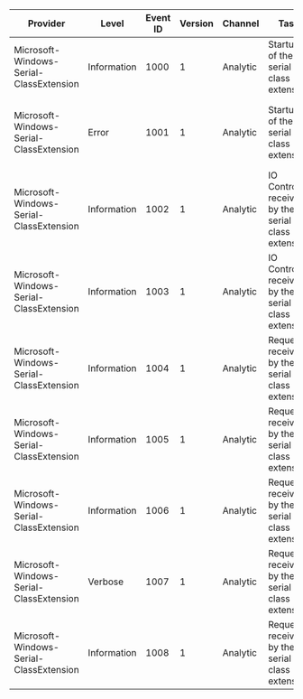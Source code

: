 Provider                                 |  Level        |  Event ID  |  Version  |  Channel   |  Task                                               |  Opcode  |  Keyword  |  Message
-----------------------------------------|---------------|------------|-----------|------------|-----------------------------------------------------|----------|-----------|-------------------------------------------------------------------------------------------------------------------
Microsoft-Windows-Serial-ClassExtension  |  Information  |  1000      |  1        |  Analytic  |  Startup of the serial class extension              |          |           |  The Serial WDF class extension has started.  The control object name is {ControlDeviceName}.
Microsoft-Windows-Serial-ClassExtension  |  Error        |  1001      |  1        |  Analytic  |  Startup of the serial class extension              |          |           |  The Serial WDF class extension failed to start (error {Status}).  The control object name is {ControlDeviceName}.
Microsoft-Windows-Serial-ClassExtension  |  Information  |  1002      |  1        |  Analytic  |  IO Control received by the serial class extension  |  Start   |           |  Received request {Request} for {IoControlCodeString}
Microsoft-Windows-Serial-ClassExtension  |  Information  |  1003      |  1        |  Analytic  |  IO Control received by the serial class extension  |  Stop    |           |  {Request} Complete
Microsoft-Windows-Serial-ClassExtension  |  Information  |  1004      |  1        |  Analytic  |  Request received by the serial class extension     |  Start   |           |  Transmitting request {Request} for {Length} byte(s)
Microsoft-Windows-Serial-ClassExtension  |  Information  |  1005      |  1        |  Analytic  |  Request received by the serial class extension     |  Start   |           |  Receiving request {Request} for {Length} byte(s)
Microsoft-Windows-Serial-ClassExtension  |  Information  |  1006      |  1        |  Analytic  |  Request received by the serial class extension     |  Stop    |           |  Completed request {Request} for {Length} byte(s) with status {Status}
Microsoft-Windows-Serial-ClassExtension  |  Verbose      |  1007      |  1        |  Analytic  |  Request received by the serial class extension     |          |           |  {Data}
Microsoft-Windows-Serial-ClassExtension  |  Information  |  1008      |  1        |  Analytic  |  Request received by the serial class extension     |          |           |  EvtIoStop for request {Request} in queue {Queue}; invoke cancel